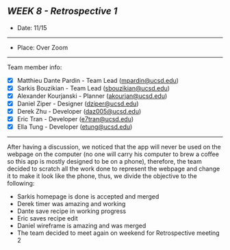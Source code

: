 ***WEEK 8 - Retrospective 1***
---
- Date: 11/15
---
- Place: Over Zoom
---
Team member info:<br>
- [x] Matthieu Dante Pardin - Team Lead (mpardin@ucsd.edu)<br>
- [x] Sarkis Bouzikian - Team Lead (sbouzikian@ucsd.edu)<br>
- [x] Alexander Kourjanski - Planner (akourjan@ucsd.edu)<br>
- [x] Daniel Ziper - Designer (dziper@ucsd.edu)<br>
- [x] Derek Zhu - Developer (daz005@ucsd.edu)<br>
- [x] Eric Tran - Developer (e7tran@ucsd.edu)<br>
- [x] Ella Tung - Developer (etung@ucsd.edu)
---
After having a discussion, we noticed that the app will never be used on the webpage on the computer (no one will carry his computer to brew a coffee so this app is mostly designed to be on a phone), therefore, the team decided to scratch all the work done to represent the webpage and change it to make it look like the phone, thus, we divide the objective to the following:

- Sarkis homepage is done is accepted and merged
- Derek timer was amazing and working 
- Dante save recipe in working progress
- Eric saves recipe edit
- Daniel wireframe is amazing and was merged 
- The team decided to meet again on weekend for Retrospective meeting 2
